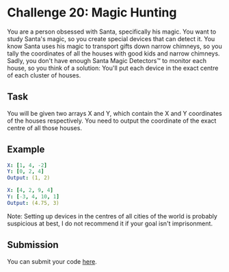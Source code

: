 # Challenge 20: Magic Hunting

You are a person obsessed with Santa, specifically his magic. You want to study Santa's magic, so you create special devices that can detect it. You know Santa uses his magic to transport gifts down narrow chimneys, so you tally the coordinates of all the houses with good kids and narrow chimneys. Sadly, you don't have enough Santa Magic Detectors™ to monitor each house, so you think of a solution: You'll put each device in the exact centre of each cluster of houses.


## Task
You will be given two arrays X and Y, which contain the X and Y coordinates of the houses respectively. You need to output the coordinate of the exact centre of all those houses.

## Example
```yaml
X: [1, 4, -2]
Y: [0, 2, 4]
Output: (1, 2)

X: [4, 2, 9, 4]
Y: [-3, 4, 10, 1]
Output: (4.75, 3)
```

Note: Setting up devices in the centres of all cities of the world is probably suspicious at best, I do not recommend it if your goal isn't imprisonment.

## Submission

You can submit your code [here](https://docs.google.com/forms/d/1SsjQ2lDbAs_g1H49ZS44y6Tw1KuX3sM9f6GKW_YaNaI).
